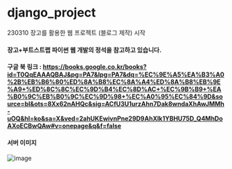 # django_project
230310 장고를 활용한 웹 프로젝트 (블로그 제작) 시작

#### 장고+부트스트랩 파이썬 웹 개발의 정석을 참고하고 있습니다.
#### 구글 북 링크 : https://books.google.co.kr/books?id=T0QqEAAAQBAJ&pg=PA7&lpg=PA7&dq=%EC%9E%A5%EA%B3%A0%2B%EB%B6%80%ED%8A%B8%EC%8A%A4%ED%8A%B8%EB%9E%A9+%ED%8C%8C%EC%9D%B4%EC%8D%AC+%EC%9B%B9+%EA%B0%9C%EB%B0%9C%EC%9D%98+%EC%A0%95%EC%84%9D&source=bl&ots=8Xx62nAHQc&sig=ACfU3U1urzAhn7Dak8wndaXhAwJMMh-uOQ&hl=ko&sa=X&ved=2ahUKEwivnPne29D9AhXlk1YBHU75D_Q4MhDoAXoECBwQAw#v=onepage&q&f=false

#### 서버 이미지

![image](https://user-images.githubusercontent.com/114221089/225491146-6e105403-aeb7-4b17-bd03-4a1bfb5a8d98.png)

